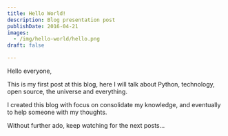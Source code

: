 ```yaml
---
title: Hello World!
description: Blog presentation post
publishDate: 2016-04-21
images:
  - /img/hello-world/hello.png
draft: false

---
```


Hello everyone,

This is my first post at this blog, here I will talk about Python, technology, open source, the universe and everything.

I created this blog with focus on consolidate my knowledge, and eventually to help someone with my thoughts.

Without further ado, keep watching for the next posts...
